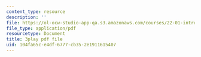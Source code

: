 ```yaml
---
content_type: resource
description: ''
file: https://ol-ocw-studio-app-qa.s3.amazonaws.com/courses/22-01-introduction-to-nuclear-engineering-and-ionizing-radiation-fall-2016/104fa65ce4df6777cb352e1911615407_nAtTW8ZW33s.pdf
file_type: application/pdf
resourcetype: Document
title: 3play pdf file
uid: 104fa65c-e4df-6777-cb35-2e1911615407
---
```

